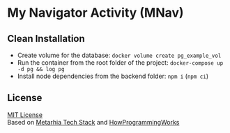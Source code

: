# My Navigator Activity (MNav)

## Clean Installation

- Create volume for the database: `docker volume create pg_example_vol`
- Run the container from the root folder of the project: `docker-compose up -d pg && log pg`
- Install node dependencies from the backend folder: `npm i` (`npm ci`)

## License

[MIT License](./LICENSE)<br>
Based on [Metarhia Tech Stack](https://metarhia.com) and [HowProgrammingWorks](https://github.com/HowProgrammingWorks/Index)